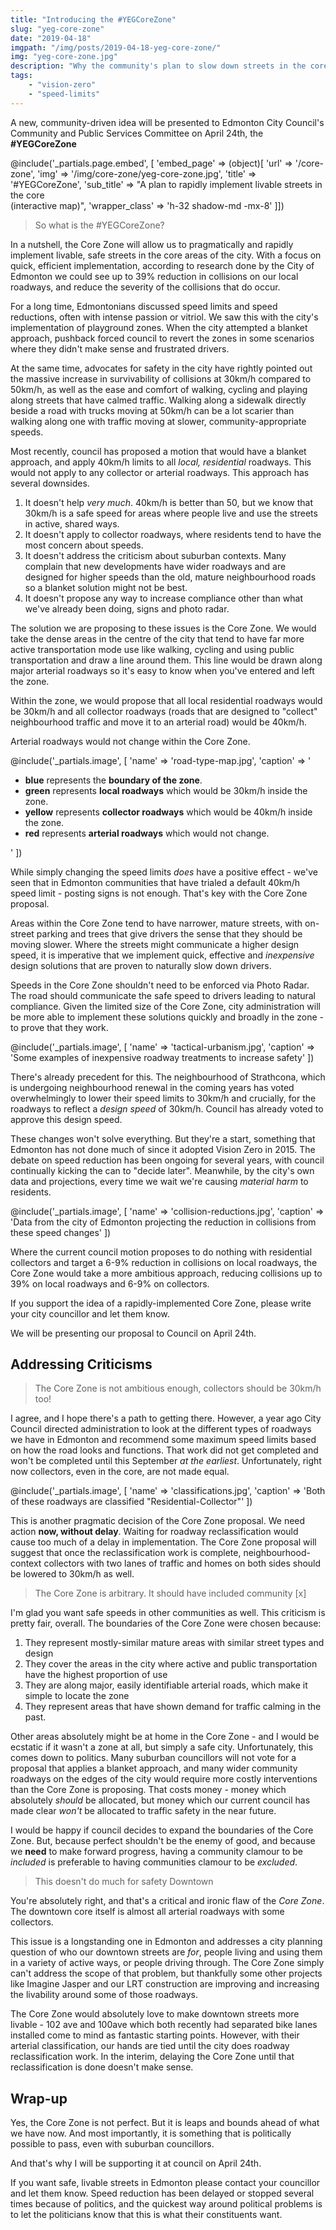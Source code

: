 ```yaml
---
title: "Introducing the #YEGCoreZone"
slug: "yeg-core-zone"
date: "2019-04-18"
imgpath: "/img/posts/2019-04-18-yeg-core-zone/"
img: "yeg-core-zone.jpg"
description: "Why the community's plan to slow down streets in the core is the best, most achievable option we have for livable streets"
tags: 
    - "vision-zero"
    - "speed-limits"
---
```


A new, community-driven idea will be presented to Edmonton City Council's Community and Public Services Committee on April 24th,
the **#YEGCoreZone**

@include('_partials.page.embed', [ 'embed_page' => (object)[
        'url' => '/core-zone',
        'img' => '/img/core-zone/yeg-core-zone.jpg',
        'title' => '#YEGCoreZone',
        'sub_title' => "A plan to rapidly implement livable streets in the core<br/>(interactive map)",
        'wrapper_class' => 'h-32 shadow-md -mx-8'
    ]])
    
> So what is the #YEGCoreZone?

In a nutshell, the Core Zone will allow us to pragmatically and rapidly implement livable, safe streets in the core
areas of the city. With a focus on quick, efficient implementation, according to research done by the City of Edmonton
we could see up to 39% reduction in collisions on our local roadways, and reduce the severity of the collisions that do occur.

For a long time, Edmontonians discussed speed limits and speed reductions, often with intense passion or vitriol.
We saw this with the city's implementation of playground zones. When the city attempted a blanket approach, pushback forced 
council to revert the zones in some scenarios where they didn't make sense and frustrated drivers.

At the same time, advocates for safety in the city have rightly pointed out the massive increase in survivability of collisions
at 30km/h compared to 50km/h, as well as the ease and comfort of walking, cycling and playing along streets that have calmed
traffic. Walking along a sidewalk directly beside a road with trucks moving at 50km/h can be a lot scarier than walking along
one with traffic moving at slower, community-appropriate speeds.

Most recently, council has proposed a motion that would have a blanket approach, and apply 40km/h limits to all *local, residential* roadways.
This would not apply to any collector or arterial roadways. This approach has several downsides.

1. It doesn't help *very much*. 40km/h is better than 50, but we know that 30km/h is a safe speed for areas where people 
live and use the streets in active, shared ways.
2. It doesn't apply to collector roadways, where residents tend to have the most concern about speeds.
3. It doesn't address the criticism about suburban contexts. Many complain that new developments have wider roadways and 
are designed for higher speeds than the old, mature neighbourhood roads so a blanket solution might not be best.
4. It doesn't propose any way to increase compliance other than what we've already been doing, signs and photo radar.

The solution we are proposing to these issues is the Core Zone. We would take the dense areas in the centre of the city
that tend to have far more active transportation mode use like walking, cycling and using public transportation and draw
a line around them. This line would be drawn along major arterial roadways so it's easy to know when you've entered and left
the zone.

Within the zone, we would propose that all local residential roadways would be 30km/h and all collector roadways (roads
that are designed to "collect" neighbourhood traffic and move it to an arterial road) would be 40km/h.

Arterial roadways would not change within the Core Zone. 

@include('_partials.image', [ 
    'name' => 'road-type-map.jpg', 
    'caption' => '<ul class="text-xl text-left leading-loose max-w-xl mx-auto">
                                  <li>
                                      <strong class="text-blue">blue</strong> represents the <strong class="text-blue">boundary of the zone</strong>.
                                  </li>
                              <li>
                                  <strong class="text-green">green</strong> represents <strong class="text-green">local roadways</strong> which would be 30km/h inside the zone.
                              </li>
                              <li>
                                  <strong class="text-yellow-dark">yellow</strong> represents <strong class="text-yellow-dark">collector roadways</strong> which would be 40km/h inside the zone.
                              </li>
                              <li>
                                  <strong class="text-red-light">red</strong> represents <strong class="text-red-light">arterial roadways</strong> which would not change.
                              </li>
                              </ul>'
])

While simply changing the speed limits *does* have a positive effect - we've seen that in Edmonton communities that have trialed
a default 40km/h speed limit - posting signs is not enough. That's key with the Core Zone proposal.

Areas within the Core Zone tend to have narrower, mature streets, with on-street parking and trees that give drivers the sense
that they should be moving slower. Where the streets might communicate a higher design speed, it is imperative that we
implement quick, effective and *inexpensive* design solutions that are proven to naturally slow down drivers.

Speeds in the Core Zone shouldn't need to be enforced via Photo Radar. The road should communicate the safe speed to drivers
leading to natural compliance. Given the limited size of the Core Zone, city administration will be more able to implement
these solutions quickly and broadly in the zone - to prove that they work.

@include('_partials.image', [ 'name' => 'tactical-urbanism.jpg', 'caption' => 'Some examples of inexpensive roadway treatments to increase safety' ])

There's already precedent for this. The neighbourhood of Strathcona, which is undergoing neighbourhood renewal in the coming
years has voted overwhelmingly to lower their speed limits to 30km/h and crucially, for the roadways to reflect a *design speed*
of 30km/h. Council has already voted to approve this design speed.

These changes won't solve everything. But they're a start, something that Edmonton has not done much of since it adopted
Vision Zero in 2015. The debate on speed reduction has been ongoing for several years, with council continually kicking the can
to "decide later". Meanwhile, by the city's own data and projections, every time we wait we're causing *material harm* to 
residents.

@include('_partials.image', [ 'name' => 'collision-reductions.jpg', 'caption' => 'Data from the city of Edmonton projecting the reduction in collisions from these speed changes' ])

Where the current council motion proposes to do nothing with residential collectors and target a 6-9% reduction in collisions
on local roadways, the Core Zone would take a more ambitious approach, reducing collisions up to 39% on local roadways and 6-9% on collectors.

If you support the idea of a rapidly-implemented Core Zone, please write your city councillor and let them know.

We will be presenting our proposal to Council on April 24th.

## Addressing Criticisms

> The Core Zone is not ambitious enough, collectors should be 30km/h too!

I agree, and I hope there's a path to getting there. However, a year ago City Council directed administration to look 
at the different types of roadways we have in Edmonton and recommend some maximum speed limits based on how the road looks
and functions. That work did not get completed and won't be completed until this September *at the earliest*. Unfortunately,
right now collectors, even in the core, are not made equal.

@include('_partials.image', [ 'name' => 'classifications.jpg', 'caption' => 'Both of these roadways are classified "Residential-Collector"' ])

This is another pragmatic decision of the Core Zone proposal. We need action **now, without delay**. Waiting for roadway
reclassification would cause too much of a delay in implementation. The Core Zone proposal will suggest that once the 
reclassification work is complete, neighbourhood-context collectors with two lanes of traffic and homes on both sides should
be lowered to 30km/h as well.

> The Core Zone is arbitrary. It should have included community [x]

I'm glad you want safe speeds in other communities as well. This criticism is pretty fair, overall. The boundaries of the
Core Zone were chosen because:

1. They represent mostly-similar mature areas with similar street types and design
2. They cover the areas in the city where active and public transportation have the highest proportion of use
3. They are along major, easily identifiable arterial roads, which make it simple to locate the zone
4. They represent areas that have shown demand for traffic calming in the past.

Other areas absolutely might be at home in the Core Zone - and I would be ecstatic if it wasn't a zone at all, but simply
a safe city. Unfortunately, this comes down to politics. Many suburban councillors will not vote for a proposal that applies a
blanket approach, and many wider community roadways on the edges of the city would require more costly interventions than the
Core Zone is proposing. That costs money - money which absolutely _should_ be allocated, but money which our current council 
has made clear _won't_ be allocated to traffic safety in the near future.

I would be happy if council decides to expand the boundaries of the Core Zone. But, because perfect shouldn't be the enemy of
good, and because we **need** to make forward progress, having a community clamour to be _included_ is preferable to having
communities clamour to be _excluded_.

> This doesn't do much for safety Downtown

You're absolutely right, and that's a critical and ironic flaw of the *Core Zone*. The downtown core itself is almost all
arterial roadways with some collectors.

This issue is a longstanding one in Edmonton and addresses a city planning question of who our downtown streets are *for*,
people living and using them in a variety of active ways, or people driving through. The Core Zone simply can't address
the scope of that problem, but thankfully some other projects like Imagine Jasper and our LRT construction are improving 
and increasing the livability around some of those roadways.

The Core Zone would absolutely love to make downtown streets more livable - 102 ave and 100ave which both recently had separated
bike lanes installed come to mind as fantastic starting points. However, with their arterial classification, our hands
are tied until the city does roadway reclassification work. In the interim, delaying the Core Zone until that reclassification
is done doesn't make sense.

## Wrap-up

Yes, the Core Zone is not perfect. But it is leaps and bounds ahead of what we have now. And most importantly, it is
something that is politically possible to pass, even with suburban councillors.

And that's why I will be supporting it at council on April 24th.

If you want safe, livable streets in Edmonton please contact your councillor and let them know. Speed reduction has
been delayed or stopped several times because of politics, and the quickest way around political problems is to let the
politicians know that this is what their constituents want.

